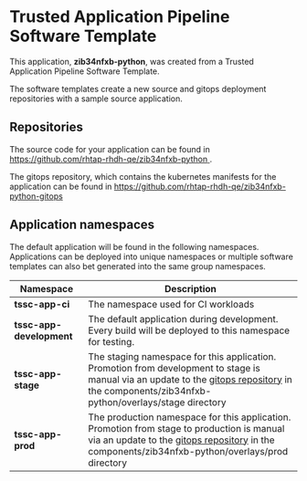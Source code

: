 # Trusted Application Pipeline Software Template

This application, **zib34nfxb-python**, was created from a Trusted Application Pipeline Software Template.

The software templates create a new source and gitops deployment repositories with a sample source application. 

## Repositories

The source code for your application can be found in [https://github.com/rhtap-rhdh-qe/zib34nfxb-python ](https://github.com/rhtap-rhdh-qe/zib34nfxb-python ).
 
The gitops repository, which contains the kubernetes manifests for the application can be found in 
[https://github.com/rhtap-rhdh-qe/zib34nfxb-python-gitops ](https://github.com/rhtap-rhdh-qe/zib34nfxb-python-gitops ) 

## Application namespaces 

The default application will be found in the following namespaces. Applications can be deployed into unique namespaces or multiple software templates can also bet generated into the same group namespaces.  

|  Namespace   |  Description   |  
| -------- | -------- |
| **tssc-app-ci** | The namespace used for CI workloads |
| **tssc-app-development** | The default application during development. Every build will be deployed to this namespace for testing. |
| **tssc-app-stage** | The staging namespace for this application. Promotion from development to stage is manual via an update to the [gitops repository](https://github.com/rhtap-rhdh-qe/zib34nfxb-python-gitops ) in the components/zib34nfxb-python/overlays/stage directory |
| **tssc-app-prod** | The production namespace for this application. Promotion from stage to production is manual via an update to the [gitops repository](https://github.com/rhtap-rhdh-qe/zib34nfxb-python-gitops ) in the components/zib34nfxb-python/overlays/prod directory |